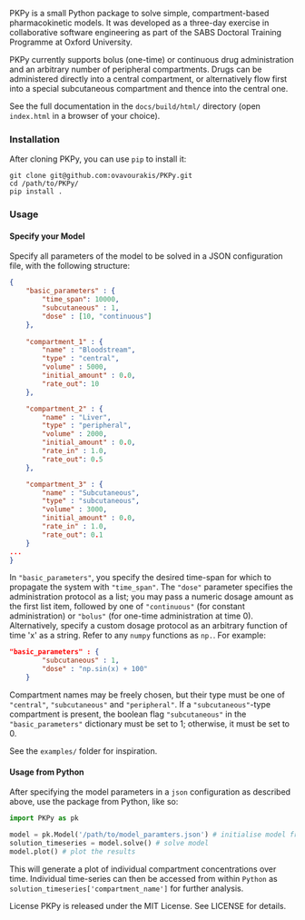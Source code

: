 PKPy is a small Python package to solve simple, compartment-based pharmacokinetic models. It was developed as a three-day exercise in collaborative software engineering as part of the SABS Doctoral Training Programme at Oxford University.

PKPy currently supports bolus (one-time) or continuous drug administration and an arbitrary number of peripheral compartments. Drugs can be administered directly into a central compartment, or alternatively flow first into a special subcutaneous compartment and thence into the central one.

See the full documentation in the `docs/build/html/` directory (open `index.html` in a browser of your choice).

### Installation
After cloning PKPy, you can use `pip` to install it:

```
git clone git@github.com:ovavourakis/PKPy.git
cd /path/to/PKPy/
pip install .
```

### Usage

#### Specify your Model
Specify all parameters of the model to be solved in a JSON configuration file, with the following structure:

```json
{
    "basic_parameters" : {
        "time_span": 10000,
        "subcutaneous" : 1,
        "dose" : [10, "continuous"]
    },
    
    "compartment_1" : {
        "name" : "Bloodstream",
        "type" : "central",
        "volume" : 5000,
        "initial_amount" : 0.0,
        "rate_out": 10
    },

    "compartment_2" : {
        "name" : "Liver",
        "type" : "peripheral",
        "volume" : 2000,
        "initial_amount" : 0.0,
        "rate_in" : 1.0,
        "rate_out": 0.5
    },

    "compartment_3" : {
        "name" : "Subcutaneous",
        "type" : "subcutaneous",
        "volume" : 3000,
        "initial_amount" : 0.0,
        "rate_in" : 1.0,
        "rate_out": 0.1
    }
...
}
```

In `"basic_parameters"`, you specify the desired time-span for which to propagate the system with `"time_span"`. The `"dose"` parameter specifies the administration protocol as a list; you may pass a numeric dosage amount as the first list item, followed by one of `"continuous"` (for constant administration) or `"bolus"` (for one-time administration at time 0). 
Alternatively, specify a custom dosage protocol as an arbitrary function of time 'x' as a string. Refer to any `numpy` functions as `np.`. For example:

```json
"basic_parameters" : {
        "subcutaneous" : 1,
        "dose" : "np.sin(x) + 100"
    }
```

Compartment names may be freely chosen, but their type must be one of `"central"`, `"subcutaneous"` and `"peripheral"`. 
If a `"subcutaneous"`-type compartment is present, the boolean flag `"subcutaneous"` in the `"basic_parameters"` dictionary must be set to 1; otherwise, it must be set to 0.

See the `examples/` folder for inspiration.

#### Usage from Python

After specifying the model parameters in a `json` configuration as described above, use the package from Python, like so:

```python
import PKPy as pk

model = pk.Model('/path/to/model_paramters.json') # initialise model from json
solution_timeseries = model.solve() # solve model
model.plot() # plot the results
```

This will generate a plot of individual compartment concentrations over time. Individual time-series can then be accessed from within `Python` as `solution_timeseries['compartment_name']` for further analysis.

License
PKPy is released under the MIT License. See LICENSE for details.
